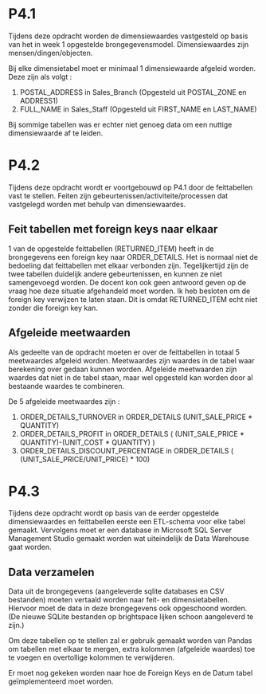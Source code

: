 # P4.1
Tijdens deze opdracht worden de dimensiewaardes vastgesteld op basis van het in week 1 opgestelde brongegevensmodel. Dimensiewaardes zijn mensen/dingen/objecten.

Bij elke dimensietabel moet er minimaal 1 dimensiewaarde afgeleid worden. Deze zijn als volgt : 

1. POSTAL_ADDRESS in Sales_Branch (Opgesteld uit POSTAL_ZONE en ADDRESS1)
2. FULL_NAME in Sales_Staff (Opgesteld uit FIRST_NAME en LAST_NAME)

Bij sommige tabellen was er echter niet genoeg data om een nuttige dimensiewaarde af te leiden.


# P4.2
Tijdens deze opdracht wordt er voortgebouwd op P4.1 door de feittabellen vast te stellen. Feiten zijn gebeurtenissen/activiteite/processen dat vastgelegd worden met behulp van dimensiewaardes.

## Feit tabellen met foreign keys naar elkaar
1 van de opgestelde feittabellen (RETURNED_ITEM) heeft in de brongegevens een foreign key naar ORDER_DETAILS. Het is normaal niet de bedoeling dat feittabellen met elkaar verbonden zijn. Tegelijkertijd zijn de twee tabellen duidelijk andere gebeurtenissen, en kunnen ze niet samengevoegd worden. De docent kon ook geen antwoord geven op de vraag hoe deze situatie afgehandeld moet worden. Ik heb besloten om de foreign key verwijzen te laten staan. Dit is omdat RETURNED_ITEM echt niet zonder die foreign key kan.

## Afgeleide meetwaarden
Als gedeelte van de opdracht moeten er over de feittabellen in totaal 5 meetwaardes afgeleid worden. Meetwaardes zijn waardes in de tabel waar berekening over gedaan kunnen worden. Afgeleide meetwaarden zijn waardes dat niet in de tabel staan, maar wel opgesteld kan worden door al bestaande waardes te combineren.

De 5 afgeleide meetwaardes zijn : 

1. ORDER_DETAILS_TURNOVER in ORDER_DETAILS (UNIT_SALE_PRICE * QUANTITY)
2. ORDER_DETAILS_PROFIT in ORDER_DETAILS ( (UNIT_SALE_PRICE * QUANTITY)-(UNIT_COST * QUANTITY) )
3. ORDER_DETAILS_DISCOUNT_PERCENTAGE in ORDER_DETAILS ( (UNIT_SALE_PRICE/UNIT_PRICE) * 100)

# P4.3
Tijdens deze opdracht wordt op basis van de eerder opgestelde dimensiewaardes en feittabellen eerste een ETL-schema voor elke tabel gemaakt. Vervolgens moet er een database in Microsoft SQL Server Management Studio gemaakt worden wat uiteindelijk de Data Warehouse gaat worden. 

## Data verzamelen 

Data uit de brongegevens (aangeleverde sqlite databases en CSV bestanden) moeten vertaald worden naar feit- en dimensietabellen. Hiervoor moet de data in deze brongegevens ook opgeschoond worden. (De nieuwe SQLite bestanden op brightspace lijken schoon aangeleverd te zijn.)

Om deze tabellen op te stellen zal er gebruik gemaakt worden van Pandas om tabellen met elkaar te mergen, extra kolommen (afgeleide waardes) toe te voegen en overtollige kolommen te verwijderen.

Er moet nog gekeken worden naar hoe de Foreign Keys en de Datum tabel geïmplementeerd moet worden.
